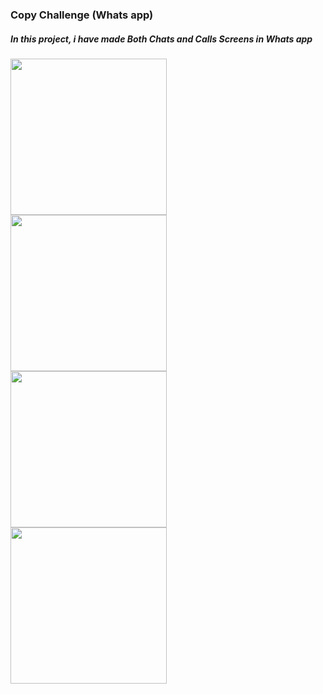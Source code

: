 


<h3>
Copy Challenge (Whats app) 
</h3>

<h5>
In this project, i have made Both Chats and Calls Screens in Whats app
</h5>
<img src="https://github.com/sabdar18/Udacity_android_basics/blob/master/practice/copychallenge/copy_challenge.gif" width="250" />
<br>



<img src="https://github.com/sabdar18/Udacity_android_basics/blob/master/practice/copychallenge/Screenshot_1521367336.png" width="250" />
<br>
<img src="https://github.com/sabdar18/Udacity_android_basics/blob/master/practice/copychallenge/Screenshot_1521367333.png" width="250" />
<br>

<img src="https://github.com/sabdar18/Udacity_android_basics/blob/master/practice/copychallenge/Screenshot_1521367339.png" width="250" />
<br>
